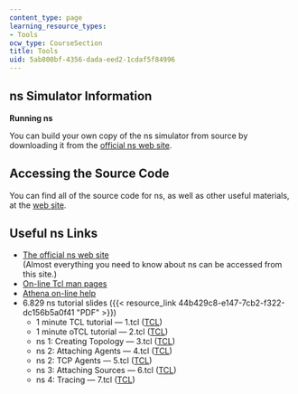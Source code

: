 ```yaml
---
content_type: page
learning_resource_types:
- Tools
ocw_type: CourseSection
title: Tools
uid: 5ab800bf-4356-dada-eed2-1cdaf5f84996
---
```


ns Simulator Information
------------------------

**Running ns**

You can build your own copy of the ns simulator from source by downloading it from the [official ns web site](http://www.isi.edu/nsnam/ns/).

Accessing the Source Code
-------------------------

You can find all of the source code for ns, as well as other useful materials, at the [web site](http://www.isi.edu/nsnam/ns/ns-build.html).

Useful ns Links
---------------

*   [The official ns web site](http://www.isi.edu/nsnam/ns/)   
    (Almost everything you need to know about ns can be accessed from this site.)
*   [On-line Tcl man pages](http://elf.org/etc/tcltk-man-html.html)
*   [Athena on-line help](http://ist.mit.edu/software/athena/helpinfo)
*   6.829 ns tutorial slides ({{< resource_link 44b429c8-e147-7cb2-f322-dc156b5a0f41 "PDF" >}})
    *   1 minute TCL tutorial — 1.tcl ([TCL](/courses/electrical-engineering-and-computer-science/6-829-computer-networks-fall-2002/tools/1.tcl))
    *   1 minute oTCL tutorial — 2.tcl ([TCL](/courses/electrical-engineering-and-computer-science/6-829-computer-networks-fall-2002/tools/2.tcl))
    *   ns 1: Creating Topology — 3.tcl ([TCL](/courses/electrical-engineering-and-computer-science/6-829-computer-networks-fall-2002/tools/3.tcl))
    *   ns 2: Attaching Agents — 4.tcl ([TCL](/courses/electrical-engineering-and-computer-science/6-829-computer-networks-fall-2002/tools/4.tcl))
    *   ns 2: TCP Agents — 5.tcl ([TCL](/courses/electrical-engineering-and-computer-science/6-829-computer-networks-fall-2002/tools/5.tcl))
    *   ns 3: Attaching Sources — 6.tcl ([TCL](/courses/electrical-engineering-and-computer-science/6-829-computer-networks-fall-2002/tools/6.tcl))
    *   ns 4: Tracing — 7.tcl ([TCL](/courses/electrical-engineering-and-computer-science/6-829-computer-networks-fall-2002/tools/7.tcl))